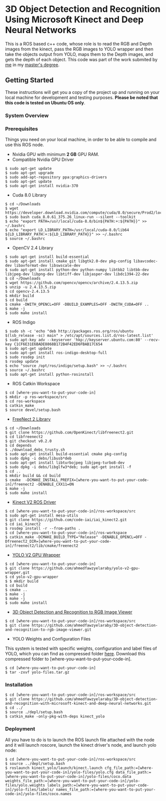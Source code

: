 # 3D Object Detection and Recognition Using Microsoft Kinect and Deep Neural Networks
This is a ROS based c++ code, whose role is to read the RGB and Depth images from the kinect, pass the RGB images to YOLO wrapper and then take the objects output from YOLO, maps them to the Depth images, and gets the depth of each object. This code was part of the work submited by [me](https://www.linkedin.com/in/ahmedfawzyelaraby/) in my [master's degree](https://www.researchgate.net/publication/335127899_3D_Object_Detection_and_Classification_Using_Microsoft_Kinect_and_Deep_Neural_Networks).
## Getting Started
These instructions will get you a copy of the project up and running on your local machine for development and testing purposes. **Please be noted that this code is tested on Ubuntu OS only**.
### System Overview
### Prerequisites
Things you need on your local machine, in order to be able to compile and use this ROS node.

- Nvidia GPU with minimum **2 GB** GPU RAM.
- Compatible Nvidia GPU Driver
```
$ sudo apt-get update
$ sudo apt-get upgrade
$ sudo add-apt-repository ppa:graphics-drivers
$ sudo apt-get update
$ sudo apt-get install nvidia-370
```
- Cuda 8.0 Library
```
$ cd ~/Downloads
$ wget https://developer.download.nvidia.com/compute/cuda/8.0/secure/Prod2/local_installers/cuda_8.0.61_375.26_linux.run
$ sudo bash cuda_8.0.61_375.26_linux-run --silent --toolkit
$ echo "export PATH=/usr/local/cuda-8.0/bin${PATH:+:${PATH}}" >> ~/.bashrc
$ echo "export LD_LIBRARY_PATH=/usr/local/cuda-8.0/lib64 ${LD_LIBRARY_PATH:+:${LD_LIBRARY_PATH}}" >> ~/.bashrc
$ source ~/.bashrc
```
- OpenCV 2.4 Library
```
$ sudo apt-get install build-essential
$ sudo apt-get install cmake git libgtk2.0-dev pkg-config libavcodec-dev libavformat-dev libswscale-dev
$ sudo apt-get install python-dev python-numpy libtbb2 libtbb-dev libjpeg-dev libpng-dev libtiff-dev libjasper-dev libdc1394-22-dev
$ cd ~/Downloads
$ wget https://github.com/opencv/opencv/archive/2.4.13.5.zip
$ unzip -u 2.4.13.5.zip
$ cd opencv-2.4.13.5
$ mkdir build
$ cd build
$ cmake -DWITH_OPENCL=OFF -DBUILD_EXAMPLES=OFF -DWITH_CUDA=OFF ..
$ make -j
$ sudo make install
```
- ROS Indigo
```
$ sudo sh -c 'echo "deb http://packages.ros.org/ros/ubuntu $(lsb_release -sc) main" > /etc/apt/sources.list.d/ros-latest.list'
$ sudo apt-key adv --keyserver 'hkp://keyserver.ubuntu.com:80' --recv-key C1CF6E31E6BADE8868B172B4F42ED6FBAB17C654
$ sudo apt-get update
$ sudo apt-get install ros-indigo-desktop-full
$ sudo rosdep init
$ rosdep update
$ echo "source /opt/ros/indigo/setup.bash" >> ~/.bashrc
$ source ~/.bashrc
$ sudo apt-get install python-rosinstall
```
- ROS Catkin Workspace
```
$ cd [where-you-want-to-put-your-code-in]
$ mkdir -p ros-workspace/src
$ cd ros-workspace
$ catkin_make
$ source devel/setup.bash
```
- [FreeNect 2 Library](https://github.com/OpenKinect/libfreenect2)
```
$ cd ~/Downloads
$ git clone https://github.com/OpenKinect/libfreenect2.git
$ cd libfreenect2
$ git checkout v0.2.0
$ cd depends
$ ./download_debs_trusty.sh
$ sudo apt-get install build-essential cmake pkg-config
$ sudo dpkg -i debs/libusb*deb
$ sudo apt-get install libturbojpeg libjpeg-turbo8-dev
$ sudo dpkg -i debs/libglfw3*deb; sudo apt-get install -f
$ cd ..
$ mkdir build && cd build
$ cmake  -DCMAKE_INSTALL_PREFIX=[where-you-want-to-put-your-code-in]/freenect2 -DENABLE_CXX11=ON
$ make -j
$ sudo make install
```
- [Kinect V2 ROS Driver](https://github.com/code-iai/iai_kinect2)
```
$ cd [where-you-want-to-put-your-code-in]/ros-workspace/src
$ sudo apt-get install mesa-utils
$ git clone https://github.com/code-iai/iai_kinect2.git
$ cd iai_kinect2
$ rosdep install -r --from-paths .
$ cd [where-you-want-to-put-your-code-in]/ros-workspace
$ catkin_make -DCMAKE_BUILD_TYPE="Release" -DENABLE_OPENCL=OFF -Dfreenect2_DIR=[where-you-want-to-put-your-code-in]/freenect2/lib/cmake/freenect2
```
- [YOLO V2 GPU Wrapper](https://github.com/ahmedfawzyelaraby/yolo-v2-gpu-wrapper.git)
```
$ cd [where-you-want-to-put-your-code-in]
$ git clone https://github.com/ahmedfawzyelaraby/yolo-v2-gpu-wrapper.git
$ cd yolo-v2-gpu-wrapper
$ $ mkdir build
$ cd build
$ cmake ..
$ make -j
$ make -j
$ sudo make install
```
- [3D Object Detection and Recognition to RGB Image Viewer](https://github.com/ahmedfawzyelaraby/3D-object-detection-and-recognition-to-rgb-image-viewer.git)
```
$ cd [where-you-want-to-put-your-code-in]/ros-workspace/src
$ git clone https://github.com/ahmedfawzyelaraby/3D-object-detection-and-recognition-to-rgb-image-viewer.git
```
- YOLO Weights and Configuration Files

This system is tested with specific weights, configuration and label files of YOLO, which you can find as compressed folder [here](https://drive.google.com/file/d/1WvBKo099NwbUBXkKDYVg7UFeungU_ldv/view?usp=sharing). Download this compressed folder to [where-you-want-to-put-your-code-in].
```
$ cd [where-you-want-to-put-your-code-in]
$ tar -zxvf yolo-files.tar.gz
```
### Installation
```
$ cd [where-you-want-to-put-your-code-in]/ros-workspace/src
$ git clone https://github.com/ahmedfawzyelaraby/3D-object-detection-and-recognition-with-microsoft-kinect-and-deep-neural-networks.git
$ cd ../
$ source ./depl/setup.bash
$ catkin_make -only-pkg-with-deps kinect_yolo
```
### Deployment
All you have to do is to launch the ROS launch file attached with the node and it will launch roscore, launch the kinect driver's node, and launch yolo node:
```
$ cd [where-you-want-to-put-your-code-in]/ros-workspace/src
$ source ../depl/setup.bash
$ roslaunch kinect_yolo/launch/kinect.launch cfg_file_path:=[where-you-want-to-put-your-code-in]/yolo-files/yolo.cfg data_file_path:=[where-you-want-to-put-your-code-in]/yolo-files/coco.data weights_file_path:=[where-you-want-to-put-your-code-in]/yolo-files/yolo.weights labels_path:=[where-you-want-to-put-your-code-in]/yolo-files/labels/ names_file_path:=[where-you-want-to-put-your-code-in]/yolo-files/coco.names
```
